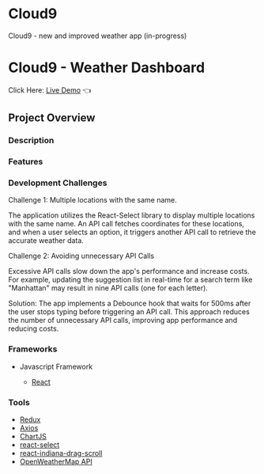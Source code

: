 # Cloud9

Cloud9 - new and improved weather app (in-progress)

# Cloud9 - Weather Dashboard

Click Here: [Live Demo](https://swhag.github.io/Cloud9/) :point_left:

## Project Overview

### Description

### Features

### Development Challenges

Challenge 1: Multiple locations with the same name.

The application utilizes the React-Select library to display multiple locations with the same name. An API call fetches coordinates for these locations, and when a user selects an option, it triggers another API call to retrieve the accurate weather data.

Challenge 2: Avoiding unnecessary API Calls

Excessive API calls slow down the app's performance and increase costs. For example, updating the suggestion list in real-time for a search term like "Manhattan" may result in nine API calls (one for each letter).

Solution: The app implements a Debounce hook that waits for 500ms after the user stops typing before triggering an API call. This approach reduces the number of unnecessary API calls, improving app performance and reducing costs.

### Frameworks

- Javascript Framework

  - [React](https://reactjs.org/)

### Tools

- [Redux](https://redux.js.org/)
- [Axios](https://axios-http.com/docs/intro)
- [ChartJS](https://www.chartjs.org/)
- [react-select](https://www.npmjs.com/package/react-select)
- [react-indiana-drag-scroll](https://www.npmjs.com/package/react-indiana-drag-scroll)
- [OpenWeatherMap API](https://openweathermap.org/api)
